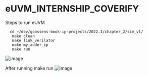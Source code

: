 # eUVM_INTERNSHIP_COVERIFY

Steps to run eUVM
```
  cd ~/dev/goossens-book-ip-projects/2022.1/chapter_2/sim_vl/
   make clean
   make link_verilator
   make my_adder_ip
   make run
```
![image](https://github.com/user-attachments/assets/5f8910cb-46c8-415b-b91f-4c965ef0c26c)

After running make run
![image](https://github.com/user-attachments/assets/209cc77e-7cb8-434b-a39a-4e9941ee4492)

